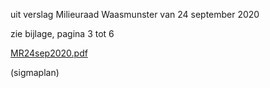 uit verslag Milieuraad Waasmunster van 24 september 2020  

zie bijlage, pagina 3 tot 6

[MR24sep2020.pdf](best/MR24sep2020.pdf)

(sigmaplan)

